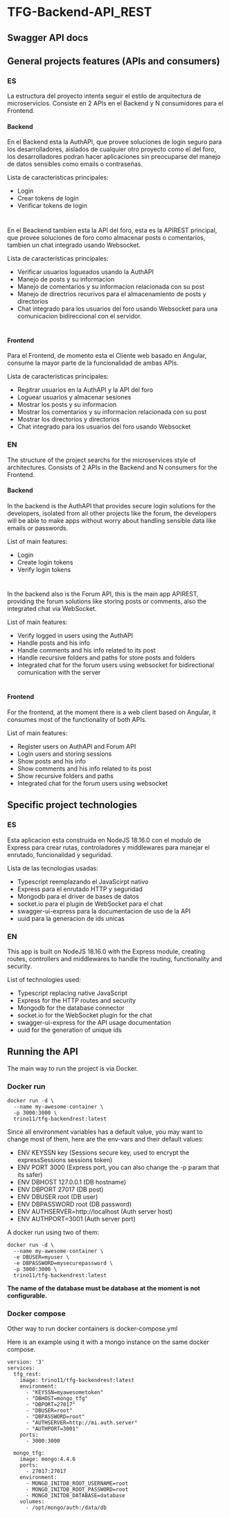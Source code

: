 # TFG-Backend-API_REST

## Swagger API docs

## General projects features (APIs and consumers)

### ES

La estructura del proyecto intenta seguir el estilo de arquitectura de microservicios. Consiste en 2 APIs en el Backend y N consumidores para el Frontend.

#### Backend

En el Backend esta la AuthAPI, que provee soluciones de login seguro para los desarrolladores, aislados de cualquier otro proyecto como el del foro, los desarrolladores podran hacer aplicaciones sin preocuparse del manejo de datos sensibles como emails o contraseñas.

Lista de caracteristicas principales:
- Login
- Crear tokens de login
- Verificar tokens de login

#

En el Beackend tambien esta la API del foro, esta es la APIREST principal, que provee soluciones de foro como almacenar posts o comentarios, tambien un chat integrado usando Websocket.

Lista de caracteristicas principales:
- Verificar usuarios logueados usando la AuthAPI
- Manejo de posts y su informacion
- Manejo de comentarios y su informacion relacionada con su post
- Manejo de directrios recurivos para el almacenamiento de posts y directorios
- Chat integrado para los usuarios del foro usando Websocket para una comunicacion bidireccional con el servidor.

#
#### Frontend

Para el Frontend, de momento esta el Cliente web basado en Angular, consume la mayor parte de la funcionalidad de ambas APIs.

Lista de caracteristicas principales:
 - Regitrar usuarios en la AuthAPI y la API del foro
 - Loguear usuarios y almacenar sesiones
 - Mostrar los posts y su informacion
 - Mostrar los comentarios y su informacion relacionada con su post
 - Mostrar los directorios y directorios
 - Chat integrado para los usuarios del foro usando Websocket


### EN

The structure of the project searchs for the microservices style of architectures. Consists of 2 APIs in the Backend and N consumers for the Frontend.

#### Backend

In the backend is the AuthAPI that provides secure login solutions for the developers, isolated from all other projects like the forum, the developers will be able to make apps without worry about handling sensible data like emails or passwords.

List of main features:
- Login
- Create login tokens
- Verify login tokens

#

In the backend also is the Forum API, this is the main app APIREST, providing the forum solutions like storing posts or comments, also the integrated chat via WebSocket.

List of main features:
- Verify logged in users using the AuthAPI
- Handle posts and his info
- Handle comments and his info related to its post
- Handle recursive folders and paths for store posts and folders
- Integrated chat for the forum users using websocket for bidirectional comunication with the server

#
#### Frontend

For the frontend, at the moment there is a web client based on Angular, it consumes most of the functionality of both APIs.

List of main features:
- Register users on AuthAPI and Forum API
- Login users and storing sessions
- Show posts and his info
- Show comments and his info related to its post
- Show recursive folders and paths
- Integrated chat for the forum users using websocket


## Specific project technologies

### ES

Esta aplicacion esta construida en NodeJS 18.16.0 con el modulo de Express para crear rutas, controladores y middlewares para manejar el enrutado, funcionalidad y seguridad.

Lista de las tecnologias usadas:
 - Typescript reemplazando el JavaScirpt nativo
 - Express para el enrutado HTTP y seguridad
 - Mongodb para el driver de bases de datos
 - socket.io para el plugin de WebSocket para el chat
 - swagger-ui-express para la documentacion de uso de la API
 - uuid para la generacion de ids unicas

### EN

This app is built on NodeJS 18.16.0 with the Express module, creating routes, controllers and middlewares to handle the routing, functionality and security.

List of technologies used:
 - Typescript replacing native JavaScript
 - Express for the HTTP routes and security
 - Mongodb for the database connector
 - socket.io for the WebSocket plugin for the chat
 - swagger-ui-express for the API usage documentation
 - uuid for the generation of unique ids


## Running the API
The main way to run the project is via Docker.

### Docker run

```
docker run -d \
  --name my-awesome-container \
  -p 3000:3000 \
  trino11/tfg-backendrest:latest
```

Since all environment variables has a default value, you may want to change most of them, here are the env-vars and their default values:

- ENV KEYSSN key                  (Sessions secure key, used to encrypt the expressSessions sessions token)
- ENV PORT 3000                   (Express port, you can also change the -p param that its safer)
- ENV DBHOST 127.0.0.1            (DB hostname)
- ENV DBPORT 27017                (DB post)
- ENV DBUSER root                 (DB user)
- ENV DBPASSWORD root             (DB password)
- ENV AUTHSERVER=http://localhost (Auth server host)
- ENV AUTHPORT=3001               (Auth server port)

A docker run using two of them:

```
docker run -d \
  --name my-awesome-container \
  -e DBUSER=myuser \
  -e DBPASSWORD=mysecurepassword \
  -p 3000:3000 \
  trino11/tfg-backendrest:latest
```

**The name of the database must be database at the moment is not configurable.**

### Docker compose

Other way to run docker containers is docker-compose.yml

Here is an example using it with a mongo instance on the same docker compose.

```
version: '3'
services:
  tfg_rest:
    image: trino11/tfg-backendrest:latest
    environment:
      - "KEYSSN=myawesometoken"
      - "DBHOST=mongo_tfg"
      - "DBPORT=27017"
      - "DBUSER=root"
      - "DBPASSWORD=root"
      - "AUTHSERVER=http://mi.auth.server"
      - "AUTHPORT=3001"
    ports:
      - 3000:3000

  mongo_tfg:
    image: mongo:4.4.6
    ports:
      - 27017:27017
    environment:
      - MONGO_INITDB_ROOT_USERNAME=root
      - MONGO_INITDB_ROOT_PASSWORD=root
      - MONGO_INITDB_DATABASE=database
    volumes:
      - /opt/mongo/auth:/data/db
```

